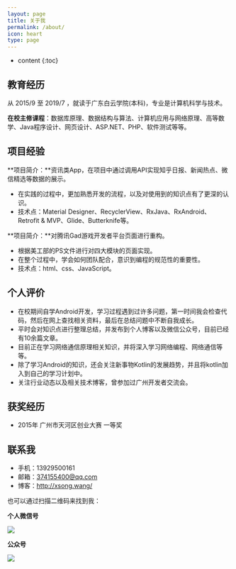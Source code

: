 ```yaml
---
layout: page
title: 关于我
permalink: /about/
icon: heart
type: page
---
```


* content
{:toc}

## 教育经历

从 2015/9 至 2019/7 ，就读于广东白云学院(本科)，专业是计算机科学与技术。

**在校主修课程**：数据库原理、数据结构与算法、计算机应用与网络原理、高等数学、Java程序设计、网页设计、ASP.NET、PHP、软件测试等等。

## 项目经验

**项目简介：**资讯类App，在项目中通过调用API实现知乎日报、新闻热点、微信精选等数据的展示。 
- 在实践的过程中，更加熟悉开发的流程，以及对使用到的知识点有了更深的认识。 
- 技术点：Material Designer、RecyclerView、RxJava、RxAndroid、Retrofit & MVP、Glide、Butterknife等。

**项目简介：**对腾讯Gad游戏开发者平台页面进行重构。 
- 根据美工部的PS文件进行对四大模块的页面实现。 
- 在整个过程中，学会如何团队配合，意识到编程的规范性的重要性。 
- 技术点：html、css、JavaScript。

## 个人评价

- 在校期间自学Android开发，学习过程遇到过许多问题，第一时间我会检查代码，然后在网上查找相关资料，最后在总结问题中不断自我成长。 
- 平时会对知识点进行整理总结，并发布到个人博客以及微信公众号，目前已经有10余篇文章。
- 目前正在学习网络通信原理相关知识，并将深入学习网络编程、网络通信等等。
- 除了学习Android的知识，还会关注新事物Kotlin的发展趋势，并且将kotlin加入到自己的学习计划中。
- 关注行业动态以及相关技术博客，曾参加过广州开发者交流会。

## 获奖经历

- 2015年   广州市天河区创业大赛   一等奖

## 联系我

- 手机：13929500161
- 邮箱：374155400@qq.com
- 博客：http://xsong.wang/

也可以通过扫描二维码来找到我：

**个人微信号**

![](https://i.imgur.com/ouFVllP.jpg)


**公众号**

![](https://i.imgur.com/Eo7IeUF.jpg)



